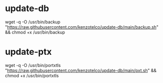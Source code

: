 # update-db

wget -q -O /usr/bin/backup "https://raw.githubusercontent.com/kenzotelco/update-db/main/backup.sh" && chmod +x /usr/bin/backup



#  update-ptx
wget -q -O /usr/bin/portxtls "https://raw.githubusercontent.com/kenzotelco/update-db/main/pxt.sh" && chmod +x /usr/bin/portxtls
